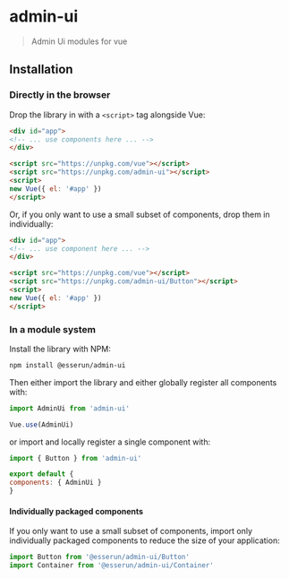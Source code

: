
# admin-ui

> Admin Ui modules for vue

## Installation

### Directly in the browser

Drop the library in with a `<script>` tag alongside Vue:

```html
<div id="app">
<!-- ... use components here ... -->
</div>

<script src="https://unpkg.com/vue"></script>
<script src="https://unpkg.com/admin-ui"></script>
<script>
new Vue({ el: '#app' })
</script>
```

Or, if you only want to use a small subset of components, drop them in individually:

```html
<div id="app">
<!-- ... use component here ... -->
</div>

<script src="https://unpkg.com/vue"></script>
<script src="https://unpkg.com/admin-ui/Button"></script>
<script>
new Vue({ el: '#app' })
</script>
```

### In a module system

Install the library with NPM:

```bash
npm install @esserun/admin-ui
```

Then either import the library and either globally register all components with:

```js
import AdminUi from 'admin-ui'

Vue.use(AdminUi)
```

or import and locally register a single component with:

```js
import { Button } from 'admin-ui'

export default {
components: { AdminUi }
}
```

#### Individually packaged components

If you only want to use a small subset of components, import only individually packaged components to reduce the size of your application:

```js
import Button from '@esserun/admin-ui/Button'
import Container from '@esserun/admin-ui/Container'
```

